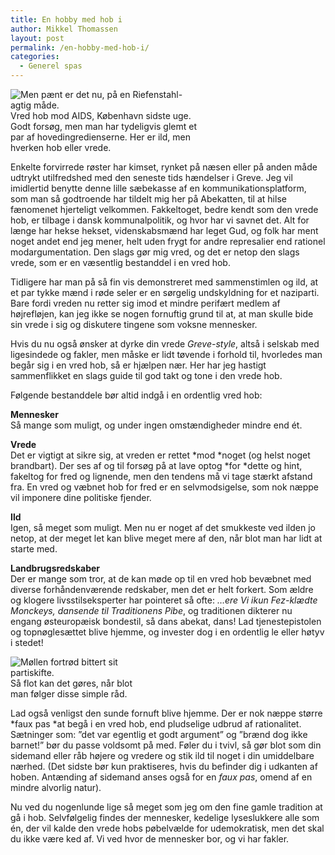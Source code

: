 ```yaml
---
title: En hobby med hob i
author: Mikkel Thomassen
layout: post
permalink: /en-hobby-med-hob-i/
categories:
  - Generel spas
---
```

<div class="bitImage bitCenter" style="width: 308px">
  <img src="http://www.abekat.net/wp-content/images/aids_01.jpg" alt="Men pænt er det nu, på en Riefenstahl-agtig måde." /><br /> Vred hob mod AIDS, København sidste uge. Godt forsøg, men man har tydeligvis glemt et par af hovedingredienserne. Her er ild, men hverken hob eller vrede.
</div>

Enkelte forvirrede røster har kimset, rynket på næsen eller på anden måde udtrykt utilfredshed med den seneste tids hændelser i Greve. Jeg vil imidlertid benytte denne lille sæbekasse af en kommunikationsplatform, som man så godtroende har tildelt mig her på Abekatten, til at hilse fænomenet hjerteligt velkommen. Fakkeltoget, bedre kendt som den vrede hob, er tilbage i dansk kommunalpolitik, og hvor har vi savnet det. Alt for længe har hekse hekset, videnskabsmænd har leget Gud, og folk har ment noget andet end jeg mener, helt uden frygt for andre represalier end rationel modargumentation. Den slags gør mig vred, og det er netop den slags vrede, som er en væsentlig bestanddel i en vred hob.

Tidligere har man på så fin vis demonstreret med sammenstimlen og ild, at et par tykke mænd i røde seler er en sørgelig undskyldning for et naziparti. Bare fordi vreden nu retter sig imod et mindre perifært medlem af højrefløjen, kan jeg ikke se nogen fornuftig grund til at, at man skulle bide sin vrede i sig og diskutere tingene som voksne mennesker.

Hvis du nu også ønsker at dyrke din vrede *Greve-style*, altså i selskab med ligesindede og fakler, men måske er lidt tøvende i forhold til, hvorledes man begår sig i en vred hob, så er hjælpen nær. Her har jeg hastigt sammenflikket en slags guide til god takt og tone i den vrede hob.

Følgende bestanddele bør altid indgå i en ordentlig vred hob:

**Mennesker**  
Så mange som muligt, og under ingen omstændigheder mindre end ét.

**Vrede**  
Det er vigtigt at sikre sig, at vreden er rettet *mod *noget (og helst noget brandbart). Der ses af og til forsøg på at lave optog *for *dette og hint, fakeltog for fred og lignende, men den tendens må vi tage stærkt afstand fra. En vred og væbnet hob for fred er en selvmodsigelse, som nok næppe vil imponere dine politiske fjender.

**Ild**  
Igen, så meget som muligt. Men nu er noget af det smukkeste ved ilden jo netop, at der meget let kan blive meget mere af den, når blot man har lidt at starte med.

**Landbrugsredskaber**  
Der er mange som tror, at de kan møde op til en vred hob bevæbnet med diverse forhåndenværende redskaber, men det er helt forkert. Som ældre og klogere livsstilseksperter har pointeret så ofte: *…ere Vi ikun Fez-klædte Monckeys, dansende til Traditionens Pibe*, og traditionen dikterer nu engang østeuropæisk bondestil, så dans abekat, dans! Lad tjenestepistolen og topnøglesættet blive hjemme, og invester dog i en ordentlig le eller høtyv i stedet!

<div class="bitImage bitRight" style="width: 218px">
  <img src="http://www.abekat.net/wp-content/images/frankenstein_01.jpg" alt="Møllen fortrød bittert sit partiskifte." /><br /> Så flot kan det gøres, når blot man følger disse simple råd.
</div>

Lad også venligst den sunde fornuft blive hjemme. Der er nok næppe større *faux pas *at begå i en vred hob, end pludselige udbrud af rationalitet. Sætninger som: ”det var egentlig et godt argument” og ”brænd dog ikke barnet!” bør du passe voldsomt på med. Føler du i tvivl, så gør blot som din sidemand eller råb højere og vredere og stik ild til noget i din umiddelbare nærhed. (Det sidste bør kun praktiseres, hvis du befinder dig i udkanten af hoben. Antænding af sidemand anses også for en *faux pas*, omend af en mindre alvorlig natur).

Nu ved du nogenlunde lige så meget som jeg om den fine gamle tradition at gå i hob. Selvfølgelig findes der mennesker, kedelige lyseslukkere alle som én, der vil kalde den vrede hobs pøbelvælde for udemokratisk, men det skal du ikke være ked af. Vi ved hvor de mennesker bor, og vi har fakler.